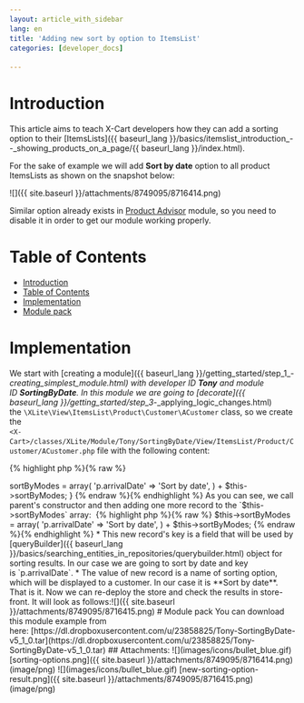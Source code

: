 ```yaml
---
layout: article_with_sidebar
lang: en
title: 'Adding new sort by option to ItemsList'
categories: [developer_docs]

---
```




# Introduction

This article aims to teach X-Cart developers how they can add a sorting option to their [ItemsLists]({{ baseurl_lang }}/basics/itemslist_introduction_--_showing_products_on_a_page/{{ baseurl_lang }}/index.html).

For the sake of example we will add **Sort by date** option to all product ItemsLists as shown on the snapshot below:

![]({{ site.baseurl }}/attachments/8749095/8716414.png)

Similar option already exists in [Product Advisor](http://www.x-cart.com/extensions/addons/product-advisor.html) module, so you need to disable it in order to get our module working properly.

# Table of Contents

*   [Introduction](#introduction)
*   [Table of Contents](#table-of-contents)
*   [Implementation](#implementation)
*   [Module pack](#module-pack)

# Implementation

We start with [creating a module]({{ baseurl_lang }}/getting_started/step_1_-_creating_simplest_module.html) with developer ID **Tony** and module ID **SortingByDate**. In this module we are going to [decorate]({{ baseurl_lang }}/getting_started/step_3_-_applying_logic_changes.html) the `\XLite\View\ItemsList\Product\Customer\ACustomer` class, so we create the  
`<X-Cart>/classes/XLite/Module/Tony/SortingByDate/View/ItemsList/Product/Customer/ACustomer.php` file with the following content: 

{% highlight php %}{% raw %}
<?php
// vim: set ts=4 sw=4 sts=4 et:

namespace XLite\Module\Tony\SortingByDate\View\ItemsList\Product\Customer;

/**
 * ACustomer
 */
abstract class ACustomer extends \XLite\View\ItemsList\Product\Customer\ACustomer implements \XLite\Base\IDecorator
{
}
{% endraw %}{% endhighlight %}

Adding of new sorting option is as easy as changing the `__construct()` method in this class:

{% highlight php %}{% raw %}
    public function __construct(array $params = array())
    {
        parent::__construct($params);

        $this->sortByModes = array(
            'p.arrivalDate' => 'Sort by date',
        ) + $this->sortByModes;
    }
{% endraw %}{% endhighlight %}

As you can see, we call parent's constructor and then adding one more record to the `$this->sortByModes` array: 

{% highlight php %}{% raw %}
		$this->sortByModes = array(
            'p.arrivalDate' => 'Sort by date',
        ) + $this->sortByModes;
{% endraw %}{% endhighlight %}

*   This new record's key is a field that will be used by [queryBuilder]({{ baseurl_lang }}/basics/searching_entities_in_repositories/querybuilder.html) object for sorting results. In our case we are going to sort by date and key is `p.arrivalDate`.
*   The value of new record is a name of sorting option, which will be displayed to a customer. In our case it is **Sort by date**.

That is it. Now we can re-deploy the store and check the results in store-front. It will look as follows:![]({{ site.baseurl }}/attachments/8749095/8716415.png)

# Module pack

You can download this module example from here: [https://dl.dropboxusercontent.com/u/23858825/Tony-SortingByDate-v5_1_0.tar](https://dl.dropboxusercontent.com/u/23858825/Tony-SortingByDate-v5_1_0.tar)

## Attachments:

![](images/icons/bullet_blue.gif) [sorting-options.png]({{ site.baseurl }}/attachments/8749095/8716414.png) (image/png)  
![](images/icons/bullet_blue.gif) [new-sorting-option-result.png]({{ site.baseurl }}/attachments/8749095/8716415.png) (image/png)
